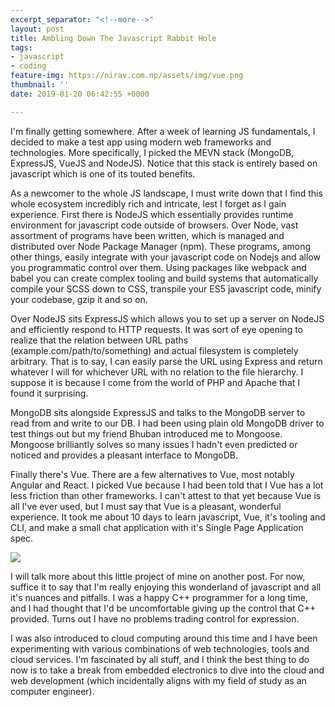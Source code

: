 ```yaml
---
excerpt_separator: "<!--more-->"
layout: post
title: Ambling Down The Javascript Rabbit Hole
tags:
- javascript
- coding
feature-img: https://nirav.com.np/assets/img/vue.png
thumbnail: ''
date: 2019-01-20 06:42:55 +0000

---
```

I'm finally getting somewhere. After a week of learning JS fundamentals, I decided to make a test app using modern web frameworks and technologies. More specifically, I picked the MEVN stack (MongoDB, ExpressJS, VueJS and NodeJS). Notice that this stack is entirely based on javascript which is one of its touted benefits.

<!--more-->

As a newcomer to the whole JS landscape, I must write down that I find this whole ecosystem incredibly rich and intricate, lest I forget as I gain experience. First there is NodeJS which essentially provides runtime environment for javascript code outside of browsers. Over Node, vast assortment of programs have been written, which is managed and distributed over Node Package Manager (npm). These programs, among other things, easily integrate with your javascript code on Nodejs and allow you programmatic control over them. Using packages like webpack and babel you can create complex tooling and build systems that automatically compile your SCSS down to CSS, transpile your ES5 javascript code, minify your codebase, gzip it and so on.

Over NodeJS sits ExpressJS which allows you to set up a server on NodeJS and efficiently respond to HTTP requests. It was sort of eye opening to realize that the relation between URL paths (example.com/path/to/something) and actual filesystem is completely arbitrary. That is to say, I can easily parse the URL using Express and return whatever I will for whichever URL with no relation to the file hierarchy. I suppose it is because I come from the world of PHP and Apache that I found it surprising.

MongoDB sits alongside ExpressJS and talks to the MongoDB server to read from and write to our DB. I had been using plain old MongoDB driver to test things out but my friend Bhuban introduced me to Mongoose. Mongoose brilliantly solves so many issues I hadn't even predicted or noticed and provides a pleasant interface to MongoDB.

Finally there's Vue. There are a few alternatives to Vue, most notably Angular and React. I picked Vue because I had been told that I Vue has a lot less friction than other frameworks. I can't attest to that yet because Vue is all I've ever used, but I must say that Vue is a pleasant, wonderful experience. It took me about 10 days to learn javascript, Vue, it's tooling and CLI, and make a small chat application with it's Single Page Application spec.

![](https://nirav.com.np/assets/img/sshot.png)

I will talk more about this little project of mine on another post. For now, suffice it to say that I'm really enjoying this wonderland of javascript and all it's nuances and pitfalls. I was a happy C++ programmer for a long time, and I had thought that I'd be uncomfortable giving up the control that C++ provided. Turns out I have no problems trading control for expression.

I was also introduced to cloud computing around this time and I have been experimenting with various combinations of web technologies, tools and cloud services. I'm fascinated by all stuff, and I think the best thing to do now is to take a break from embedded electronics to dive into the cloud and web development (which incidentally aligns with my field of study as an computer engineer).